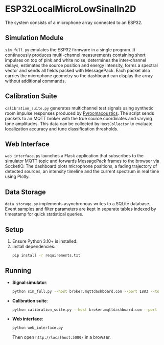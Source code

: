 # ESP32LocalMicroLowSinalIn2D
The system consists of a microphone array connected to an ESP32.

## Simulation Module
`sim_full.py` emulates the ESP32 firmware in a single program. It continuously
produces multi-channel measurements containing short impulses on top of pink and
white noise, determines the inter-channel delays, estimates the source position
and energy intensity, forms a spectral vector and sends all fields packed with
MessagePack. Each packet also carries the microphone geometry so the dashboard
can display the array without additional commands.

## Calibration Suite
`calibration_suite.py` generates multichannel test signals using synthetic room
impulse responses produced by [Pyroomacoustics](https://github.com/LCAV/pyroomacoustics).
The script sends packets to an MQTT broker with the true source coordinates and
varying tone amplitudes. This data can be collected by `HostCollector` to evaluate
localization accuracy and tune classification thresholds.

## Web Interface
`web_interface.py` launches a Flask application that subscribes to the simulator
MQTT topic and forwards MessagePack frames to the browser via SocketIO. The
dashboard plots microphone positions, a fading trajectory of detected sources,
an intensity timeline and the current spectrum in real time using Plotly.

## Data Storage
`data_storage.py` implements asynchronous writes to a SQLite database. Event samples
and filter parameters are kept in separate tables indexed by timestamp for quick
statistical queries.

## Setup

1. Ensure Python 3.10+ is installed.
2. Install dependencies:
   ```bash
   pip install -r requirements.txt
   ```

## Running

- **Signal simulator**:
  ```bash
  python sim_full.py --host broker.mqttdashboard.com --port 1883 --topic USTYM/LPNU
  ```

- **Calibration suite**:
  ```bash
  python calibration_suite.py --host broker.mqttdashboard.com --port 1883 --topic USTYM/CALIB
  ```

- **Web interface**:
  ```bash
  python web_interface.py
  ```
  Then open `http://localhost:5000/` in a browser.

